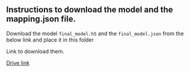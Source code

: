 ## Instructions to download the model and the mapping.json file.

Download the model `final_model.h5` and the `final_model.json` from the below link and place it in this folder

Link to download them.

[Drive link](https://drive.google.com/drive/folders/121OfXaiBI89Mv4cIDRr67hYiU5STwUeZ?usp=sharing)
